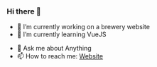 ### Hi there 👋

- 🔭 I’m currently working on a brewery website
- 🌱 I’m currently learning VueJS
<!-- - 👯 I’m looking to collaborate on ... -->
<!-- - 🤔 I’m looking for help with ... -->
- 💬 Ask me about Anything
- 📫 How to reach me: [Website](https://www.tommasonegri.com)
<!-- - 😄 Pronouns: ...
- ⚡ Fun fact: ...
-->
